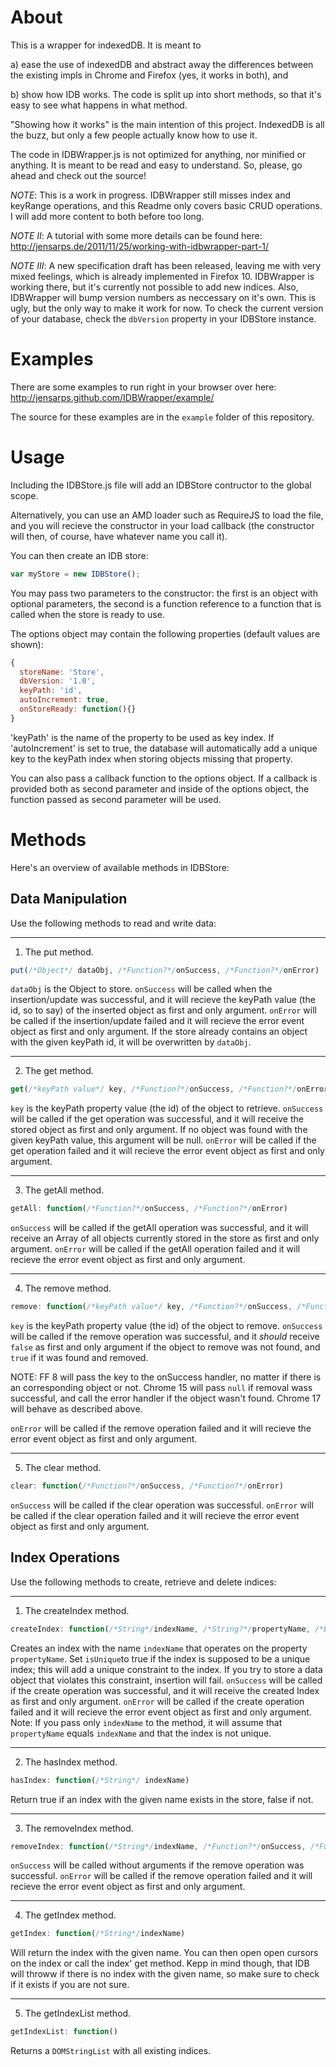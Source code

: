 About
=====

This is a wrapper for indexedDB. It is meant to

a) ease the use of indexedDB and abstract away the differences between the 
existing impls in Chrome and Firefox (yes, it works in both), and

b) show how IDB works. The code is split up into short methods, so that it's
easy to see what happens in what method.

"Showing how it works" is the main intention of this project. IndexedDB is 
all the buzz, but only a few people actually know how to use it. 

The code in IDBWrapper.js is not optimized for anything, nor minified or anything. 
It is meant to be read and easy to understand. So, please, go ahead and check out
the source!

_NOTE_: This is a work in progress. IDBWrapper still misses index and keyRange operations,
and this Readme only covers basic CRUD operations. I will add more content to both before
too long.

_NOTE II_: A tutorial with some more details can be found here: http://jensarps.de/2011/11/25/working-with-idbwrapper-part-1/

_NOTE III_: A new specification draft has been released, leaving me with very mixed feelings, which is already implemented in Firefox 10. IDBWrapper is working there, but it's currently not possible to add new indices. Also, IDBWrapper will bump version numbers as neccessary on it's own. This is ugly, but the only way to make it work for now. To check the current version of your database, check the `dbVersion` property in your IDBStore instance.

Examples
========

There are some examples to run right in your browser over here: http://jensarps.github.com/IDBWrapper/example/

The source for these examples are in the `example` folder of this repository.

Usage
=====

Including the IDBStore.js file will add an IDBStore contructor to the global scope.

Alternatively, you can use an AMD loader such as RequireJS to load the file, 
and you will recieve the constructor in your load callback (the constructor 
will then, of course, have whatever name you call it).

You can then create an IDB store:

```javascript
var myStore = new IDBStore();
```

You may pass two parameters to the constructor: the first is an object with optional parameters,
the second is a function reference to a function that is called when the store is ready to use.

The options object may contain the following properties (default values are shown):

```javascript
{
  storeName: 'Store',
  dbVersion: '1.0',
  keyPath: 'id',
  autoIncrement: true,
  onStoreReady: function(){}
}
```

'keyPath' is the name of the property to be used as key index. If 'autoIncrement' is set to true, 
the database will automatically add a unique key to the keyPath index when storing objects missing 
that property.

You can also pass a callback function to the options object. If a callback is provided both as second 
parameter and inside of the options object, the function passed as second parameter will be used.

Methods
=======

Here's an overview of available methods in IDBStore:

Data Manipulation
-----------------

Use the following methods to read and write data:

___

1) The put method.


```javascript
put(/*Object*/ dataObj, /*Function?*/onSuccess, /*Function?*/onError)
```

`dataObj` is the Object to store. `onSuccess` will be called when the insertion/update was successful, 
and it will recieve the keyPath value (the id, so to say) of the inserted object as first and only 
argument. `onError` will be called if the insertion/update failed and it will recieve the error event 
object as first and only argument. If the store already contains an object with the given keyPath id,
it will be overwritten by `dataObj`.

___

2) The get method.

```javascript
get(/*keyPath value*/ key, /*Function?*/onSuccess, /*Function?*/onError)
```

`key` is the keyPath property value (the id) of the object to retrieve. `onSuccess` will be called if
the get operation was successful, and it will receive the stored object as first and only argument. If
no object was found with the given keyPath value, this argument will be null. `onError` will be called
if the get operation failed and it will recieve the error event object as first and only argument.

___

3) The getAll method.

```javascript
getAll: function(/*Function?*/onSuccess, /*Function?*/onError)
```

`onSuccess` will be called if the getAll operation was successful, and it will receive an Array of
all objects currently stored in the store as first and only argument. `onError` will be called if 
the getAll operation failed and it will recieve the error event object as first and only argument.

___

4) The remove method.

```javascript
remove: function(/*keyPath value*/ key, /*Function?*/onSuccess, /*Function?*/onError)
```

`key` is the keyPath property value (the id) of the object to remove. `onSuccess` will be called if
the remove operation was successful, and it _should_ receive `false` as first and only argument if the
object to remove was not found, and `true` if it was found and removed.

NOTE: FF 8 will pass the key to the onSuccess handler, no matter if there is an corresponding object
or not. Chrome 15 will pass `null` if removal wass successful, and call the error handler if the object
wasn't found. Chrome 17 will behave as described above.

`onError` will be called if the remove operation failed and it will recieve the error event object as first 
and only argument.

___

5) The clear method.

```javascript
clear: function(/*Function?*/onSuccess, /*Function?*/onError)
```

`onSuccess` will be called if the clear operation was successful. `onError` will be called if the clear 
operation failed and it will recieve the error event object as first and only argument.


Index Operations
----------------

Use the following methods to create, retrieve and delete indices:


___


1) The createIndex method.

```javascript
createIndex: function(/*String*/indexName, /*String?*/propertyName, /*Boolean?*/isUnique, /*Function?*/onSuccess, /*Function?*/onError)
```

Creates an index with the name `indexName` that operates on the property `propertyName`. Set `isUnique`to true
if the index is supposed to be a unique index; this will add a unique constraint to the index. If you try to
store a data object that violates this constraint, insertion will fail. `onSuccess` will be called if
the create operation was successful, and it will receive the created Index as first and only argument.
`onError` will be called if the create operation failed and it will recieve the error event object as first 
and only argument.
Note: If you pass only `indexName` to the method, it will assume that `propertyName` equals `indexName` and that
the index is not unique.

___


2) The hasIndex method.

```javascript
hasIndex: function(/*String*/ indexName)
```

Return true if an index with the given name exists in the store, false if not.

___


3) The removeIndex method.

```javascript
removeIndex: function(/*String*/indexName, /*Function?*/onSuccess, /*Function?*/onError)
```

`onSuccess` will be called without arguments if the remove operation was successful. `onError` will be 
called if the remove operation failed and it will recieve the error event object as first and only argument.

___

4) The getIndex method.

```javascript
getIndex: function(/*String*/indexName)
```

Will return the index with the given name. You can then open open cursors on the index or call the index' get
method. Kepp in mind though, that IDB will throww if there is no index with the given name, so make sure to
check if it exists if you are not sure.

___

5) The getIndexList method.

```javascript
getIndexList: function()
```

Returns a `DOMStringList` with all existing indices.


